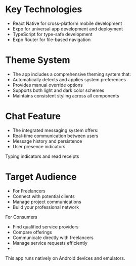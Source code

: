 # Key Technologies
- React Native for cross-platform mobile development
- Expo for universal app development and deployment
- TypeScript for type-safe development
- Expo Router for file-based navigation

# Theme System
- The app includes a comprehensive theming system that:
- Automatically detects and applies system preferences
- Provides manual override options
- Supports both light and dark color schemes
- Maintains consistent styling across all components

# Chat Feature
- The integrated messaging system offers:
- Real-time communication between users
- Message history and persistence
- User presence indicators

Typing indicators and read receipts
# Target Audience
- For Freelancers
- Connect with potential clients
- Manage project communications
- Build your professional network

For Consumers
- Find qualified service providers
- Compare offerings
- Communicate directly with freelancers
- Manage service requests efficiently
- 
This app runs natively on Android devices and emulators.
